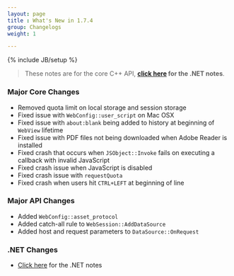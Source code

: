 ```yaml
---
layout: page
title : What's New in 1.7.4
group: Changelogs
weight: 1

---
```

{% include JB/setup %}

> These notes are for the core C++ API, __<a href="http://wiki.awesomium.net/changelogs/whats-new-1-7-4.html">click here</a> for the .NET notes__.


### Major Core Changes
 * Removed quota limit on local storage and session storage 
 * Fixed issue with `WebConfig::user_script` on Mac OSX
 * Fixed issue with `about:blank` being added to history at beginning of `WebView` lifetime
 * Fixed issue with PDF files not being downloaded when Adobe Reader is installed 
 * Fixed crash that occurs when `JSObject::Invoke` fails on executing a callback with invalid JavaScript
 * Fixed crash issue when JavaScript is disabled
 * Fixed crash issue with `requestQuota`
 * Fixed crash when users hit `CTRL+LEFT` at beginning of line

### Major API Changes
 * Added `WebConfig::asset_protocol`
 * Added catch-all rule to `WebSession::AddDataSource`
 * Added host and request parameters to `DataSource::OnRequest`

### .NET Changes
 * <a href="http://wiki.awesomium.net/changelogs/whats-new-1-7-4.html">Click here</a> for the .NET notes
